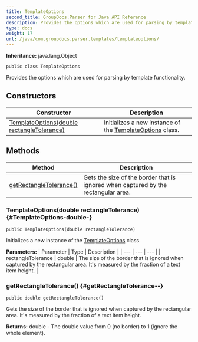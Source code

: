 ```yaml
---
title: TemplateOptions
second_title: GroupDocs.Parser for Java API Reference
description: Provides the options which are used for parsing by template functionality.
type: docs
weight: 17
url: /java/com.groupdocs.parser.templates/templateoptions/
---
```

**Inheritance:**
java.lang.Object
```
public class TemplateOptions
```

Provides the options which are used for parsing by template functionality.
## Constructors

| Constructor | Description |
| --- | --- |
| [TemplateOptions(double rectangleTolerance)](#TemplateOptions-double-) | Initializes a new instance of the [TemplateOptions](../../com.groupdocs.parser.templates/templateoptions) class. |
## Methods

| Method | Description |
| --- | --- |
| [getRectangleTolerance()](#getRectangleTolerance--) | Gets the size of the border that is ignored when captured by the rectangular area. |
### TemplateOptions(double rectangleTolerance) {#TemplateOptions-double-}
```
public TemplateOptions(double rectangleTolerance)
```


Initializes a new instance of the [TemplateOptions](../../com.groupdocs.parser.templates/templateoptions) class.

**Parameters:**
| Parameter | Type | Description |
| --- | --- | --- |
| rectangleTolerance | double | The size of the border that is ignored when captured by the rectangular area. It's measured by the fraction of a text item height. |

### getRectangleTolerance() {#getRectangleTolerance--}
```
public double getRectangleTolerance()
```


Gets the size of the border that is ignored when captured by the rectangular area. It's measured by the fraction of a text item height.

**Returns:**
double - The double value from 0 (no border) to 1 (ignore the whole element).
